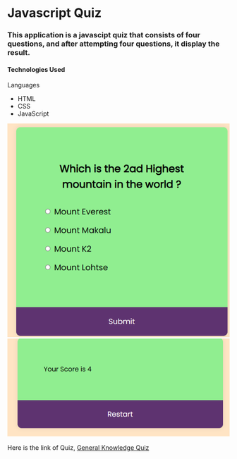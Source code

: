 # Javascript Quiz

### This application is a javascipt quiz that consists of four questions, and after attempting four questions, it display the result.

#### Technologies Used
Languages

* HTML
* CSS
* JavaScript 

![insurting image](/assets/docs/general-knowledge-quizzes.png) 
![insurting image](/assets/docs/result-photo.png)

Here is the link of Quiz, [General Knowledge Quiz](https://8000-muzaffarahmad1-quizinfo-7h7npmt93fw.ws-eu104.gitpod.io/)

